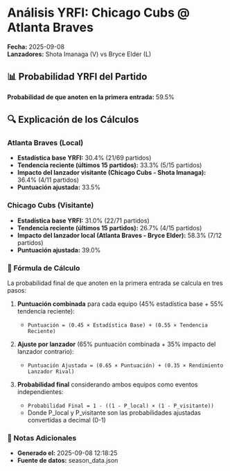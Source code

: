 # Análisis YRFI: Chicago Cubs @ Atlanta Braves

**Fecha:** 2025-09-08  
**Lanzadores:** Shota Imanaga (V) vs Bryce Elder (L)

## 📊 Probabilidad YRFI del Partido

**Probabilidad de que anoten en la primera entrada:** 59.5%

## 🔍 Explicación de los Cálculos

### Atlanta Braves (Local)
- **Estadística base YRFI:** 30.4% (21/69 partidos)
- **Tendencia reciente (últimos 15 partidos):** 33.3% (5/15 partidos)
- **Impacto del lanzador visitante (Chicago Cubs - Shota Imanaga):** 36.4% (4/11 partidos)
- **Puntuación ajustada:** 33.5%

### Chicago Cubs (Visitante)
- **Estadística base YRFI:** 31.0% (22/71 partidos)
- **Tendencia reciente (últimos 15 partidos):** 26.7% (4/15 partidos)
- **Impacto del lanzador local (Atlanta Braves - Bryce Elder):** 58.3% (7/12 partidos)
- **Puntuación ajustada:** 39.0%

### 📝 Fórmula de Cálculo

La probabilidad final de que anoten en la primera entrada se calcula en tres pasos:

1. **Puntuación combinada** para cada equipo (45% estadística base + 55% tendencia reciente):
   - `Puntuación = (0.45 × Estadística Base) + (0.55 × Tendencia Reciente)`

2. **Ajuste por lanzador** (65% puntuación combinada + 35% impacto del lanzador contrario):
   - `Puntuación Ajustada = (0.65 × Puntuación) + (0.35 × Rendimiento Lanzador Rival)`

3. **Probabilidad final** considerando ambos equipos como eventos independientes:
   - `Probabilidad Final = 1 - ((1 - P_local) × (1 - P_visitante))`
   - Donde P_local y P_visitante son las probabilidades ajustadas convertidas a decimal (0-1)

### 📌 Notas Adicionales

- **Generado el:** 2025-09-08 12:18:25
- **Fuente de datos:** season_data.json
